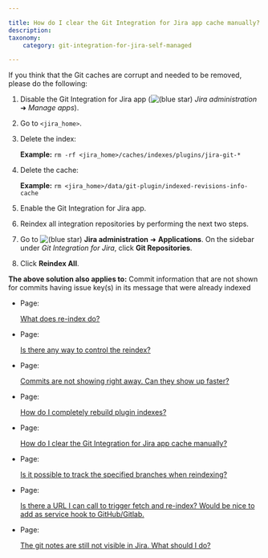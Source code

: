 ```yaml
---

title: How do I clear the Git Integration for Jira app cache manually?
description:
taxonomy:
    category: git-integration-for-jira-self-managed

---
```

If you think that the Git caches are corrupt and needed to be removed, please do the following:

1.  Disable the Git Integration for Jira app (![(blue star)](/wiki/s/-1639011364/6452/8b4898d3c114827e64ec143b4fa79bb76a6cfa5b/_/images/icons/emoticons/star_blue.png) _Jira administration_ ➜ _Manage apps_).

2.  Go to `<jira_home>`.

3.  Delete the index:

    **Example:** `rm -rf <jira_home>/caches/indexes/plugins/jira-git-*`

4.  Delete the cache:

    **Example:** `rm <jira_home>/data/git-plugin/indexed-revisions-info-cache`

5.  Enable the Git Integration for Jira app.

6.  Reindex all integration repositories by performing the next two steps.

7.  Go to ![(blue star)](/wiki/s/-1639011364/6452/8b4898d3c114827e64ec143b4fa79bb76a6cfa5b/_/images/icons/emoticons/star_blue.png) **Jira administration** ➜ **Applications**. On the sidebar under _Git Integration for Jira_, click **Git Repositories**.

8.  Click **Reindex All**.


**The above solution also applies to:**
Commit information that are not shown for commits having issue key(s) in its message that were already indexed 

*   Page:

    [What does re-index do?](/wiki/spaces/GIJDC/pages/2054291457)

*   Page:

    [Is there any way to control the reindex?](/wiki/spaces/GIJDC/pages/2053275662)

*   Page:

    [Commits are not showing right away. Can they show up faster?](/wiki/spaces/GIJDC/pages/2053570566)

*   Page:

    [How do I completely rebuild plugin indexes?](/wiki/spaces/GIJDC/pages/2053734434)

*   Page:

    [How do I clear the Git Integration for Jira app cache manually?](/wiki/spaces/GIJDC/pages/2053406737)

*   Page:

    [Is it possible to track the specified branches when reindexing?](/wiki/spaces/GIJDC/pages/2053406744)

*   Page:

    [Is there a URL I can call to trigger fetch and re-index? Would be nice to add as service hook to GitHub/Gitlab.](/wiki/spaces/GIJDC/pages/2053832750)

*   Page:

    [The git notes are still not visible in Jira. What should I do?](/wiki/spaces/GIJDC/pages/2054225956)